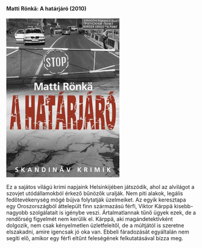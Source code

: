 #### <a name="id_671">Matti Rönkä: A határjáró (2010)</a>
<img src="https://github.com/BercziSandor/calibre_lib/raw/main/Matti%20Ronka/A%20hatarjaro%20%28671%29/cover.jpg" alt="cover" width="300"/>

<div>
<p>Ez a sajátos világú krimi napjaink Helsinkijében játszódik, ahol az alvilágot a szovjet utódállamokból érkező bűnözők uralják. Nem piti alakok, legális fedőtevékenység mögé bújva folytatják üzelmeiket. Az egyik keresztapa egy Oroszországból áttelepült finn származású férfi, Viktor Kärppä kisebb-nagyobb szolgálatait is igénybe veszi. Ártalmatlannak tűnő ügyek ezek, de a rendőrség figyelmét nem kerülik el. Kärppä, aki magándetektívként dolgozik, nem csak kényelmetlen üzletfeleitől, de a múltjától is szeretne elszakadni, amire igencsak jó oka van. Ebbeli fáradozását egyáltalán nem segíti elő, amikor egy férfi eltűnt feleségének felkutatásával bízza meg.</p></div>

